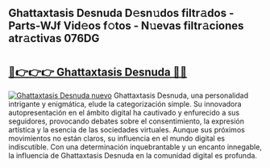 ## Ghattaxtasis Desnuda D𝚎sn𝚞dos filtr𝚊dos - Parts-WJf Vid𝚎os f𝚘tos - N𝚞evas filtr𝚊ciones atr𝚊ctivas 076DG

# <h2><a href="http://mb6dk5.tromn.icu/?c=Ghattaxtasis+Desnuda">🔗👉👉👉 Ghattaxtasis Desnuda 🔗🔗</a></h2>

[![Ghattaxtasis Desnuda nuevo](https://i.imgur.com/pEAQMta.gif)](http://mb6dk5.tromn.icu/?c=Ghattaxtasis+Desnuda)
Ghattaxtasis Desnuda, una personalidad intrigante y enigmática, elude la categorización simple. Su innovadora autopresentación en el ámbito digital ha cautivado y enfurecido a sus seguidores, provocando debates sobre el consentimiento, la expresión artística y la esencia de las sociedades virtuales. Aunque sus próximos movimientos no están claros, su influencia en el mundo digital es indiscutible. Con una determinación inquebrantable y un encanto innegable, la influencia de Ghattaxtasis Desnuda en la comunidad digital es profunda.
